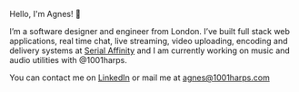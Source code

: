 Hello, I'm Agnes! 👋

I’m a software designer and engineer from London. I’ve built full stack web applications, real time chat, live streaming, video uploading, encoding and delivery systems at [Serial Affinity](https://www.serialaffinity.co.uk/) and I am currently working on music and audio utilities with @1001harps.

You can contact me on [LinkedIn](https://www.linkedin.com/in/agnes-esterhuizen-355751321/) or mail me at agnes@1001harps.com

